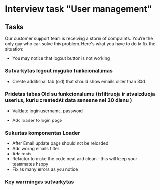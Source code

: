 # Interview task "User management"

## Tasks

Our customer support team is receiving a storm of complaints. You're the only guy who can solve this problem. Here's what you have to do to fix the situation:

- You may notice that logout button is not working

### Sutvarkytas logout myguko funkcionalumas

- Create additional tab (old) that should show emails older than 30d

### Pridetas tabas Old su funkcionalumu (isfiltruoja ir atvaizduoja userius, kuriu createdAt data senesne nei 30 dienu )

- Validate login username, password

- Add loader to login page

### Sukurtas komponentas Loader

- After Email update page should not be reloaded
- Add worng emails filter
- Add tests
- Refactor to make the code neat and clean - this will keep your teammates happy
- Fix as many errors as you notice

### Key warrningas sutvarkytas
